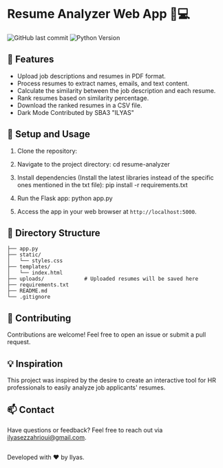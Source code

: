 # Resume Analyzer Web App :memo::computer:

![GitHub last commit](https://img.shields.io/github/last-commit/iamamanporwal/resume-ranker)
![Python Version](https://img.shields.io/badge/python-3.8%2B-blue)


## :rocket: Features

- Upload job descriptions and resumes in PDF format.
- Process resumes to extract names, emails, and text content.
- Calculate the similarity between the job description and each resume.
- Rank resumes based on similarity percentage.
- Download the ranked resumes in a CSV file. 
- Dark Mode Contributed by SBA3 "ILYAS"

## :wrench: Setup and Usage

1. Clone the repository:


2. Navigate to the project directory:
   cd resume-analyzer
   

3. Install dependencies (Install the latest libraries instead of the specific ones mentioned in the txt file):
   pip install -r requirements.txt
   

4. Run the Flask app:
   python app.py


5. Access the app in your web browser at `http://localhost:5000`.

## :file_folder: Directory Structure

```
├── app.py
├── static/
│   └── styles.css
├── templates/
│   └── index.html
├── uploads/             # Uploaded resumes will be saved here
├── requirements.txt
├── README.md
└── .gitignore
```


## :memo: Contributing

Contributions are welcome! Feel free to open an issue or submit a pull request.

## :bulb: Inspiration

This project was inspired by the desire to create an interactive tool for HR professionals to easily analyze job applicants' resumes.

## :mailbox: Contact

Have questions or feedback? Feel free to reach out via [ilyasezzahrioui@gmail.com](mailto:ilyasezzahriou@gmail.com).

##
Developed with :heart: by Ilyas.



